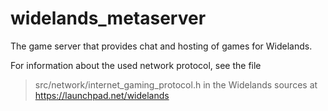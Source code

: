 # widelands_metaserver
The game server that provides chat and hosting of games for Widelands.

For information about the used network protocol, see the file
> src/network/internet_gaming_protocol.h
in the Widelands sources at https://launchpad.net/widelands

